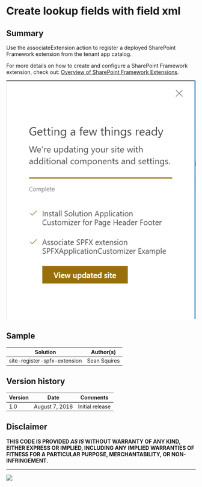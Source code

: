 # Create lookup fields with field xml

## Summary

Use the associateExtension action to register a deployed SharePoint Framework extension from the tenant app catalog.

For more details on how to create and configure a SharePoint Framework extension, check out: [Overview of SharePoint Framework Extensions](https://docs.microsoft.com/en-us/sharepoint/dev/spfx/extensions/overview-extensions).

![Screenshot](screenshot.png)

## Sample

Solution|Author(s)
--------|---------
site-register-spfx-extension | Sean Squires

## Version history

Version|Date|Comments
-------|----|--------
1.0| August 7, 2018 |Initial release

## Disclaimer
**THIS CODE IS PROVIDED *AS IS* WITHOUT WARRANTY OF ANY KIND, EITHER EXPRESS OR IMPLIED, INCLUDING ANY IMPLIED WARRANTIES OF FITNESS FOR A PARTICULAR PURPOSE, MERCHANTABILITY, OR NON-INFRINGEMENT.**

---

<img src="https://telemetry.sharepointpnp.com/sp-dev-site-scripts/samples/site-register-spfx-extension" />